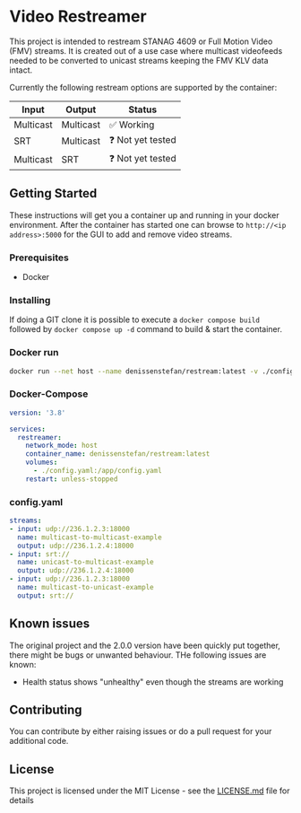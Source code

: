 # Video Restreamer

This project is intended to restream STANAG 4609 or Full Motion Video (FMV) streams. It is created out of a use case where multicast videofeeds needed to be converted to unicast streams keeping the FMV KLV data intact.

Currently the following restream options are supported by the container:

| Input | Output | Status |
| --- | --- | --- |
| Multicast | Multicast | :white_check_mark: Working |
| SRT | Multicast | :question: Not yet tested |
| Multicast | SRT | :question: Not yet tested |

## Getting Started

These instructions will get you a container up and running in your docker environment. After the container has started one can browse to `http://<ip address>:5000` for the GUI to add and remove video streams.

### Prerequisites

- Docker

### Installing

If doing a GIT clone it is possible to execute a `docker compose build` followed by `docker compose up -d` command to build & start the container.

### Docker run

```sh
docker run --net host --name denissenstefan/restream:latest -v ./config.yaml:/app/config.yaml --restart unless-stopped 
```

### Docker-Compose

```yml
version: '3.8'

services:
  restreamer:
    network_mode: host
    container_name: denissenstefan/restream:latest
    volumes:
      - ./config.yaml:/app/config.yaml
    restart: unless-stopped
```

### config.yaml

```yaml
streams:
- input: udp://236.1.2.3:18000
  name: multicast-to-multicast-example
  output: udp://236.1.2.4:18000
- input: srt://
  name: unicast-to-multicast-example
  output: udp://236.1.2.4:18000
- input: udp://236.1.2.3:18000
  name: multicast-to-unicast-example
  output: srt://
```

## Known issues
The original project and the 2.0.0 version have been quickly put together, there might be bugs or unwanted behaviour. THe following issues are known:

- Health status shows "unhealthy" even though the streams are working

## Contributing

You can contribute by either raising issues or do a pull request for your additional code.

## License

This project is licensed under the MIT License - see the [LICENSE.md](LICENSE.md) file for details
